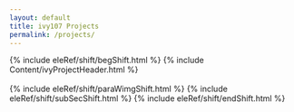 ```yaml
---
layout: default
title: ivy107 Projects
permalink: /projects/
---
```

{% include eleRef/shift/begShift.html %}
{% include Content/ivyProjectHeader.html %}
<br>
<br>
{% include eleRef/shift/paraWimgShift.html %}
{% include eleRef/shift/subSecShift.html %}
{% include eleRef/shift/endShift.html %}
    